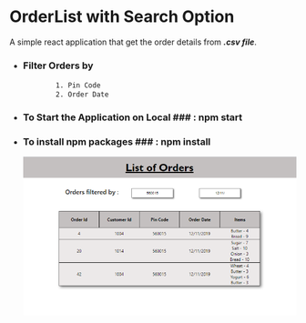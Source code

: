 # OrderList with Search Option #
A simple react application that get the order details from ***.csv file***.

* ### Filter Orders by ###
              1. Pin Code
              2. Order Date

* ### To Start the Application on Local ### : npm start
* ### To install npm packages ### : npm install <package-name>
    ![Screenshot](image.PNG)    
